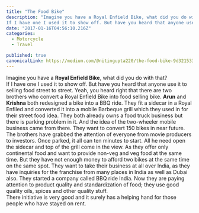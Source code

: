 ```yaml
---
title: "The Food Bike"
description: "Imagine you have a Royal Enfield Bike, what did you do with that?
If I have one I used it to show off. But have you heard that anyone use it to selling food street to street. Yeah, you heard right…"
date: "2017-01-16T04:56:10.216Z"
categories: 
  - Motorcycle
  - Travel

published: true
canonicalLink: https://medium.com/@nitingupta220/the-food-bike-9d321533e1
---
```


Imagine you have a **Royal Enfield Bike**, what did you do with that?  
If I have one I used it to show off. But have you heard that anyone use it to selling food street to street. Yeah, you heard right that there are two brothers who convert a Royal Enfield Bike into food selling bike. **Arun** and **Krishna** both redesigned a bike into a BBQ ride. They fit a sidecar in a Royal Enfiled and converted it into a mobile Barbeque grill which they used in for their street food idea. They both already owns a food truck business but there is parking problem in it. And the idea of the two-wheeler mobile business came from there. They want to convert 150 bikes in near future. The brothers have grabbed the attention of everyone from movie producers to investors. Once parked, it all can ten minutes to start. All he need open the sidecar and top of the grill come in the view. As they offer only continental food and want to provide non-veg and veg food at the same time. But they have not enough money to afford two bikes at the same time on the same spot. They want to take their business at all over India, as they have inquiries for the franchise from many places in India as well as Dubai also. They started a company called BBQ ride India. Now they are paying attention to product quality and standardization of food; they use good quality oils, spices and other quality stuff.  
There initiative is very good and it surely has a helping hand for those people who have stayed on rent.